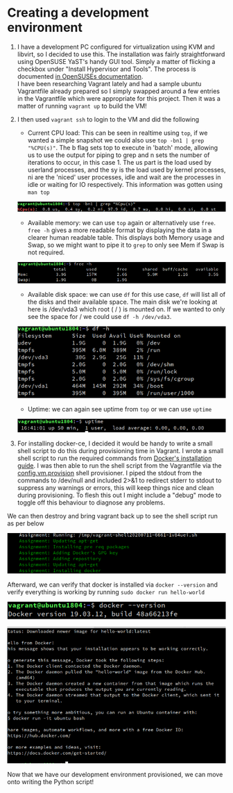 # Creating a development environment

1. I have a development PC configured for virtualization using KVM and libvirt, so I decided to use this. The installation was fairly straightforward using OpenSUSE YaST's handy GUI tool. Simply a matter of flicking a checkbox under "Install Hypervisor and Tools". The process is documented [in OpenSUSEs documentation](https://doc.opensuse.org/documentation/leap/virtualization/html/book.virt/cha-qemu-host.html).  
I have been researching Vagrant lately and had a sample ubuntu Vagrantfile already prepared so I simply swapped around a few entries in the Vagrantfile which were appropriate for this project. Then it was a matter of running `vagrant up` to build the VM!  
2. I then used `vagrant ssh` to login to the VM and did the following
    * Current CPU load: This can be seen in realtime using `top`, if we wanted a simple snapshot we could also use `top -bn1 | grep "%CPU(s)"`. The b flag sets top to execute in 'batch' mode, allowing us to use the output for piping to grep and n sets the number of iterations to occur, in this case 1. The us part is the load used by userland processes, and the sy is the load used by kernel processes, ni are the 'niced' user processes, idle and wait are the processes in idle or waiting for IO respectively. This information was gotten using `man top`
    
    ![Current CPU load](images/CPUState.png)  
    
    * Available memory: we can use `top` again or alternatively use `free`. `free -h` gives a more readable format by displaying the data in a clearer human readable table. This displays both Memory usage and Swap, so we might want to pipe it to `grep` to only see Mem if Swap is not required.
    
    ![Available memory](images/Memory.png)  
    
    * Available disk space: we can use `df` for this use case, `df` will list all of the disks and their available space. The main disk we're looking at here is /dev/vda3 which root ( / ) is mounted on. If we wanted to only see the space for / we could use `df -h /dev/vda3`.
    
    ![Available disk space](images/AvailableSpace.png)  
    
    * Uptime: we can again see uptime from `top` or we can use `uptime`
    
    ![Uptime](images/Uptime.png)
    
3. For installing docker-ce, I decided it would be handy to write a small shell script to do this during provisioning time in Vagrant. I wrote a small shell script to run the required commands from [Docker's installation guide](https://docs.docker.com/get-started/). I was then able to run the shell script from the Vagrantfile via the [config.vm.provision](https://www.vagrantup.com/docs/provisioning/shell.html) shell provisioner. I piped the stdout from the commands to /dev/null and included 2>&1 to redirect stderr to stdout to suppress any warnings or errors, this will keep things nice and clean during provisioning. To flesh this out I might include a "debug" mode to toggle off this behaviour to diagnose any problems.  

We can then destroy and bring vagrant back up to see the shell script run as per below

![Docker installation](images/DockerInstallation.png)  

Afterward, we can verify that docker is installed via `docker --version` and verify everything is working by running `sudo docker run hello-world`

![Docker version](images/DockerVersion.png)  

![Docker hello-world](images/HelloWorld.png)  

Now that we have our development environment provisioned, we can move onto writing the Python script!
